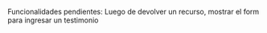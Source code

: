 Funcionalidades pendientes: Luego de devolver un recurso, mostrar el form para ingresar un testimonio
